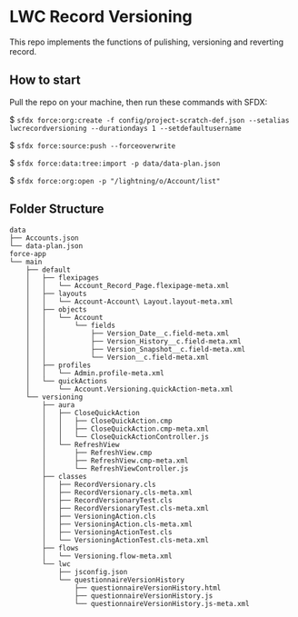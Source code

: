 # LWC Record Versioning

This repo implements the functions of pulishing, versioning and reverting record.

## How to start

Pull the repo on your machine, then run these commands with SFDX:

$ `sfdx force:org:create -f config/project-scratch-def.json --setalias lwcrecordversioning --durationdays 1 --setdefaultusername`

$ `sfdx force:source:push --forceoverwrite`

$ `sfdx force:data:tree:import -p data/data-plan.json`

$ `sfdx force:org:open -p "/lightning/o/Account/list"`

## Folder Structure
```	
data
├── Accounts.json
└── data-plan.json
force-app
└── main
    ├── default
    │   ├── flexipages
    │   │   └── Account_Record_Page.flexipage-meta.xml
    │   ├── layouts
    │   │   └── Account-Account\ Layout.layout-meta.xml
    │   ├── objects
    │   │   └── Account
    │   │       └── fields
    │   │           ├── Version_Date__c.field-meta.xml
    │   │           ├── Version_History__c.field-meta.xml
    │   │           ├── Version_Snapshot__c.field-meta.xml
    │   │           └── Version__c.field-meta.xml
    │   ├── profiles
    │   │   └── Admin.profile-meta.xml
    │   └── quickActions
    │       └── Account.Versioning.quickAction-meta.xml
    └── versioning
        ├── aura
        │   ├── CloseQuickAction
        │   │   ├── CloseQuickAction.cmp
        │   │   ├── CloseQuickAction.cmp-meta.xml
        │   │   └── CloseQuickActionController.js
        │   └── RefreshView
        │       ├── RefreshView.cmp
        │       ├── RefreshView.cmp-meta.xml
        │       └── RefreshViewController.js
        ├── classes
        │   ├── RecordVersionary.cls
        │   ├── RecordVersionary.cls-meta.xml
        │   ├── RecordVersionaryTest.cls
        │   ├── RecordVersionaryTest.cls-meta.xml
        │   ├── VersioningAction.cls
        │   ├── VersioningAction.cls-meta.xml
        │   ├── VersioningActionTest.cls
        │   └── VersioningActionTest.cls-meta.xml
        ├── flows
        │   └── Versioning.flow-meta.xml
        └── lwc
            ├── jsconfig.json
            └── questionnaireVersionHistory
                ├── questionnaireVersionHistory.html
                ├── questionnaireVersionHistory.js
                └── questionnaireVersionHistory.js-meta.xml
```